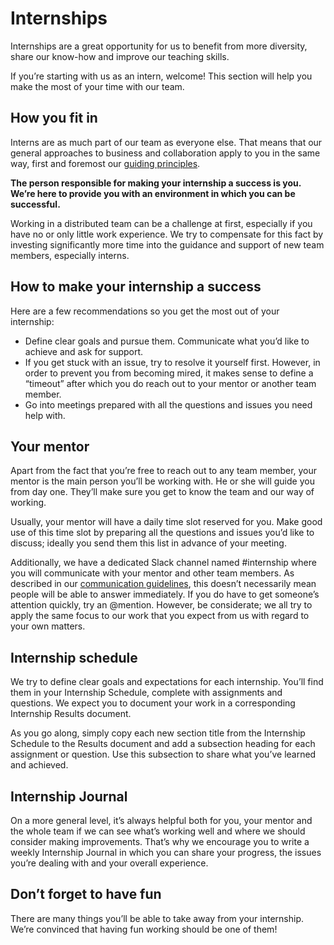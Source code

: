 # Internships

Internships are a great opportunity for us to benefit from more diversity, share our know-how and improve our teaching skills.

If you’re starting with us as an intern, welcome! This section will help you make the most of your time with our team.

## How you fit in

Interns are as much part of our team as everyone else. That means that our general approaches to business and collaboration apply to you in the same way, first and foremost our [guiding principles](/guiding_principles.html).

**The person responsible for making your internship a success is you. We’re here to provide you with an environment in which you can be successful.**

Working in a distributed team can be a challenge at first, especially if you have no or only little work experience. We try to compensate for this fact by investing significantly more time into the guidance and support of new team members, especially interns.


## How to make your internship a success

Here are a few recommendations so you get the most out of your internship:
 
* Define clear goals and pursue them. Communicate what you’d like to achieve and ask for support.
* If you get stuck with an issue, try to resolve it yourself first. However, in order to prevent you from becoming mired, it makes sense to define a “timeout” after which you do reach out to your mentor or another team member.
* Go into meetings prepared with all the questions and issues you need help with.

## Your mentor

Apart from the fact that you’re free to reach out to any team member, your mentor is the main person you’ll be working with. He or she will guide you from day one. They’ll make sure you get to know the team and our way of working.

Usually, your mentor will have a daily time slot reserved for you. Make good use of this time slot by preparing all the questions and issues you’d like to discuss; ideally you send them this list in advance of your meeting. 

Additionally, we have a dedicated Slack channel named #internship where you will communicate with your mentor and other team members. As described in our [communication guidelines](/communication.html), this doesn’t necessarily mean people will be able to answer immediately. If you do have to get someone’s attention quickly, try an @mention. However, be considerate; we all try to apply the same focus to our work that you expect from us with regard to your own matters.

## Internship schedule

We try to define clear goals and expectations for each internship. You’ll find them in your Internship Schedule, complete with assignments and questions. We expect you to document your work in a corresponding Internship Results document.

As you go along, simply copy each new section title from the Internship Schedule to the Results document and add a subsection heading for each assignment or question. Use this subsection to share what you’ve learned and achieved.

## Internship Journal

On a more general level, it’s always helpful both for you, your mentor and the whole team if we can see what’s working well and where we should consider making improvements. That’s why we encourage you to write a weekly Internship Journal in which you can share your progress, the issues you’re dealing with and your overall experience.

## Don’t forget to have fun

There are many things you’ll be able to take away from your internship. We’re convinced that having fun working should be one of them!